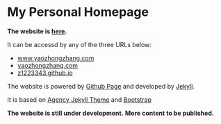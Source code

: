 My Personal Homepage
====================

**The website is [here](www.yaozhongzhang.com).**

It can be accessd by any of the three URLs below:
* www.yaozhongzhang.com
* [yaozhongzhang.com](yaozhongzhang.com)
* [z1223343.github.io](z1223343.github.io)

The website is powered by [Github Page](https://pages.github.com/) and developed by [Jekyll](https://jekyllrb.com/).

It is based on [Agency Jekyll Theme](https://github.com/y7kim/agency-jekyll-theme) and [Bootstrap](https://getbootstrap.com/)

**The website is still under development.**
**More content to be published.**
